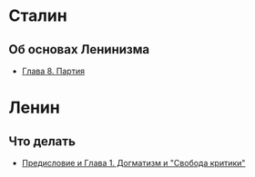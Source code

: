 
# Сталин

## Об основах Ленинизма
- [Глава 8. Партия](https://zaqokm37.github.io/study/stalin/leninism_basics/8-9.html)

# Ленин

## Что делать
- [Предисловие и Глава 1. Догматизм и "Свобода критики"](https://zaqokm37.github.io/study/lenin/chto_delat/1.html)

